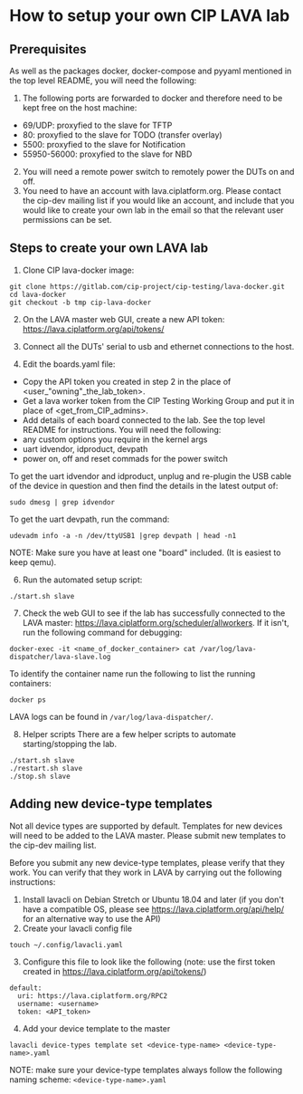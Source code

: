 # How to setup your own CIP LAVA lab #

## Prerequisites ##
As well as the packages docker, docker-compose and pyyaml mentioned in the top
level README, you will need the following:

1) The following ports are forwarded to docker and therefore need to be kept free
on the host machine:
- 69/UDP: proxyfied to the slave for TFTP
- 80: proxyfied to the slave for TODO (transfer overlay)
- 5500: proxyfied to the slave for Notification
- 55950-56000: proxyfied to the slave for NBD
2) You will need a remote power switch to remotely power the DUTs on and off.
3) You need to have an account with lava.ciplatform.org. Please contact the
cip-dev mailing list if you would like an account, and include that you would
like to create your own lab in the email so that the relevant user permissions
can be set.

## Steps to create your own LAVA lab ##

1) Clone CIP lava-docker image:
```
git clone https://gitlab.com/cip-project/cip-testing/lava-docker.git
cd lava-docker
git checkout -b tmp cip-lava-docker
```

2) On the LAVA master web GUI, create a new API token:
https://lava.ciplatform.org/api/tokens/

3) Connect all the DUTs' serial to usb and ethernet connections to the host.

4) Edit the boards.yaml file:
- Copy the API token you created in step 2 in the place of
<user_"owning"_the_lab_token>.
- Get a lava worker token from the CIP Testing Working Group and put it in place
of <get_from_CIP_admins>.
- Add details of each board connected to the lab. See the top level README for
instructions. You will need the following:
- any custom options you require in the kernel args
- uart idvendor, idproduct, devpath
- power on, off and reset commads for the power switch

To get the uart idvendor and idproduct, unplug and re-plugin the USB cable of the
device in question and then find the details in the latest output of:
```
sudo dmesg | grep idvendor
```

To get the uart devpath, run the command:
```
udevadm info -a -n /dev/ttyUSB1 |grep devpath | head -n1
```

NOTE: Make sure you have at least one "board" included. (It is easiest to keep
qemu).

6) Run the automated setup script:
```
./start.sh slave
```

7) Check the web GUI to see if the lab has successfully connected to the LAVA
master: https://lava.ciplatform.org/scheduler/allworkers. If it isn't, run the
following command for debugging:
```
docker-exec -it <name_of_docker_container> cat /var/log/lava-dispatcher/lava-slave.log
```
To identify the container name run the following to list the running containers:
```
docker ps
```

LAVA logs can be found in `/var/log/lava-dispatcher/`.

8) Helper scripts
There are a few helper scripts to automate starting/stopping the lab.
```
./start.sh slave
./restart.sh slave
./stop.sh slave
```

## Adding new device-type templates ##

Not all device types are supported by default. Templates for new devices will
need to be added to the LAVA master. Please submit new templates to the cip-dev
mailing list.

Before you submit any new device-type templates, please verify that they work.
You can verify that they work in LAVA by carrying out the following instructions:
1) Install lavacli on Debian Stretch or Ubuntu 18.04 and later (if you don't
   have a compatible OS, please see https://lava.ciplatform.org/api/help/ for an
   alternative way to use the API)
2) Create your lavacli config file
```
touch ~/.config/lavacli.yaml
```
3) Configure this file to look like the following (note: use the first token
   created in https://lava.ciplatform.org/api/tokens/)
```
default:
  uri: https://lava.ciplatform.org/RPC2
  username: <username>
  token: <API_token>
```
4) Add your device template to the master
```
lavacli device-types template set <device-type-name> <device-type-name>.yaml
```
NOTE: make sure your device-type templates always follow the following naming scheme:
```<device-type-name>.yaml```
